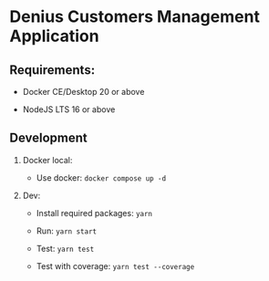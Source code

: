 # Denius Customers Management Application

## Requirements:

- Docker CE/Desktop 20 or above

- NodeJS LTS 16 or above

## Development

1. Docker local:

   - Use docker: `docker compose up -d`

2. Dev:

   - Install required packages: `yarn`

   - Run: `yarn start`

   - Test: `yarn test`

   - Test with coverage: `yarn test --coverage`
